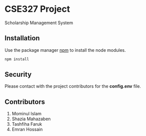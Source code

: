 # CSE327 Project

Scholarship Management System

## Installation

Use the package manager [npm](https://docs.npmjs.com/downloading-and-installing-packages-locally) to install the node modules.

```bash
npm install 
```

## Security

Please contact with the project contributors for the **config.env** file. 

## Contributors
1. Mominul Islam
2. Shazia Mahazaben
3. Tashfiha Faruk
4. Emran Hossain
